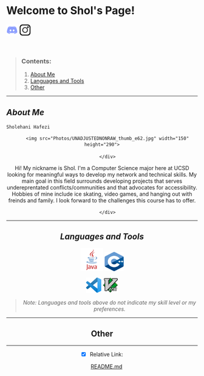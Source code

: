 # **Welcome to Shol's Page!**
[<img src="Photos/discord-logo.png" width="30" height="30">](https://discordapp.com/users/[301450820963139584]) [<img src="Photos/intagram-logo-black.png" width="30" height="30">](https://instagram.com/_sholll_?igshid=YmMyMTA2M2Y=)

<br/>

>### Contents:
>1. [About Me](#about-me)
>2. [Languages and Tools](#languages-and-tools)
>3. [Other](#other)

---


## *About Me*

```
Sholehani Hafezi
```

<div align="center"> 

        <img src="Photos/UNADJUSTEDNONRAW_thumb_e62.jpg" width="150" height="290">
        
        </div>

<div align="center"> 
        Hi! My nickname is Shol. I'm a Computer Science major here at UCSD looking for meaningful ways to develop my network and technical skills. My main goal in this field surrounds  developing projects that serves undereprentated conflicts/communities and that advocates for accessibility. Hobbies of mine include ice skating, video games, and hanging out with freinds and family. I look forward to the challenges this course has to offer.
        
        </div>

---

## *Languages and Tools*
        
<div align="center"> 

<img src="Photos/java-logo.png" width="60" height="60"> <img src="Photos/cpp-logo.png" width="50" height="50"> 

<img src="Photos/vs-code-logo.png" width="40" height="40"> <img src="Photos/vim-logo.png" width="40" height="40"> 
    
</div>

> *Note: Languages and tools above do not indicate my skill level or my preferences.*
    
---


## Other

---

- [x] Relative Link:

    [README.md](README.md)
